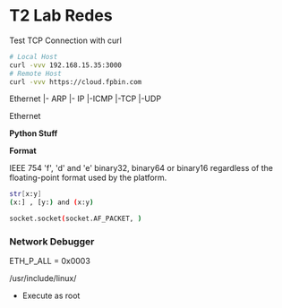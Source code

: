# T2 Lab Redes


Test TCP Connection with curl
```bash
# Local Host
curl -vvv 192.168.15.35:3000
# Remote Host
curl -vvv https://cloud.fpbin.com
```

Ethernet
	|- ARP
	|- IP
		|-ICMP
		|-TCP
		|-UDP

Ethernet


**Python Stuff**

**Format**

IEEE 754 
'f', 'd' and 'e'  binary32, binary64 or binary16 regardless of the floating-point format used by the platform.


```bash
str[x:y]
(x:] , [y:) and (x:y)
```

```bash
socket.socket(socket.AF_PACKET, )
```
### Network Debugger

ETH_P_ALL = 0x0003


/usr/include/linux/


- Execute as root
